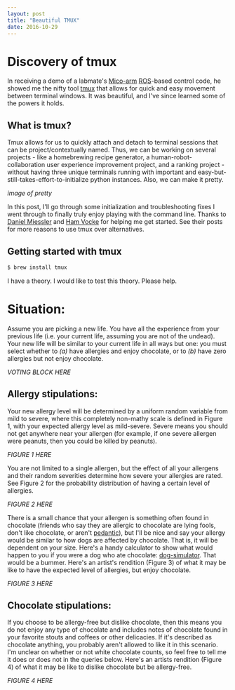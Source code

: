```yaml
---
layout: post
title: "Beautiful TMUX"
date: 2016-10-29
---
```

# Discovery of tmux 

In receiving a demo of a labmate's [Mico-arm](http://www.robotnik.eu/robotics-arms/kinova-mico-arm/) [ROS](http://wiki.ros.org/Robots/MICO)-based control code, he showed me the nifty tool [tmux](https://tmux.github.io/) that allows for quick and easy movement between terminal windows. It was beautiful, and I've since learned some of the powers it holds. 

## What is tmux? 

Tmux allows for us to quickly attach and detach to terminal sessions that can be project/contextually named. Thus, we can be working on several projects - like a homebrewing recipe generator, a human-robot-collaboration user experience improvement project, and a ranking project - without having three unique terminals running with important and easy-but-still-takes-effort-to-initialize python instances. Also, we can make it pretty. 

*image of pretty* 

In this post, I'll go through some initialization and troubleshooting fixes I went through to finally truly enjoy playing with the command line. Thanks to [Daniel Miessler](https://danielmiessler.com/study/tmux/#gs.gLmbnDs) and [Ham Vocke](http://www.hamvocke.com/blog/a-guide-to-customizing-your-tmux-conf/) for helping me get started. See their posts for more reasons to use tmux over alternatives. 

## Getting started with tmux

```bash
$ brew install tmux
```


I have a theory. I would like to test this theory. Please help. 

# Situation:

Assume you are picking a new life. You have all the experience from your previous life (i.e. your current life, assuming you are not of the undead). Your new life will be similar to your current life in all ways but one: you must select whether to *(a)* have allergies and enjoy chocolate, or to *(b)* have zero allergies but not enjoy chocolate. 

*VOTING BLOCK HERE*

## Allergy stipulations:

Your new allergy level will be determined by a uniform random variable from mild to severe, where this completely non-mathy 
scale is defined in Figure 1, with your expected allergy level as mild-severe. Severe means you should not get anywhere near
your allergen (for example, if one severe allergen were peanuts, then you could be killed by peanuts). 

*FIGURE 1 HERE*

You are not limited to a single allergen, but the effect of all your allergens and their random severities determine how severe your allergies are rated. See Figure 2 for the probability distribution of having a certain level of allergies.

*FIGURE 2 HERE*

There is a small chance that your allergen is something often found in chocolate (friends who say they are allergic to chocolate are lying fools, don't like chocolate, or aren't [pedantic](http://www.nyallergy.com/chocolate-allergy.php)), but I'll be nice and say your allergy would be similar to how dogs are affected by chocolate. That is, it will be dependent on your size. Here's a handy calculator to show what would happen to you if you were a dog who ate chocolate: 
[dog-simulator](http://www.petmd.com/dog/chocolate-toxicity). That would be a bummer. Here's an artist's rendition (Figure 3) of what it may be like to have the expected level of allergies, but enjoy chocolate. 

*FIGURE 3 HERE*


## Chocolate stipulations:

If you choose to be allergy-free but dislike chocolate, then this means you do not enjoy any type of chocolate and includes 
notes of chocolate found in your favorite stouts and coffees or other delicacies. If it's described as chocolate anything, you probably aren't allowed to like it in this scenario. I'm unclear on whether or not white chocolate counts, so feel free to tell me it does or does not in the queries below. Here's an artists rendition (Figure 4) of what it may be like to dislike chocolate but be allergy-free. 

*FIGURE 4 HERE*
